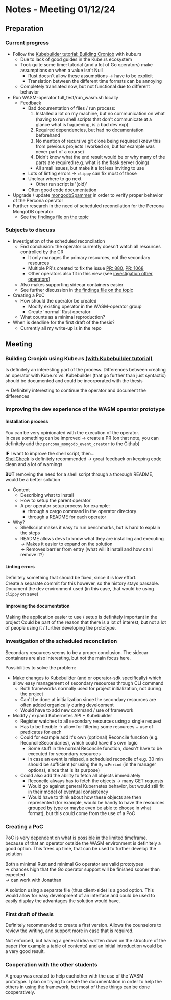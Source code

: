# Notes - Meeting 01/12/24

## Preparation
### Current progress
- Follow the [Kubebuilder tutorial: Building Cronjob](https://book.kubebuilder.io/cronjob-tutorial/cronjob-tutorial) with kube.rs
  - Due to lack of good guides in the Kube.rs ecosystem
  - Took quite some time: tutorial (and a lot of Go operators) make assumptions on when a value isn't Null
    - Rust doesn't allow these assumptions -> have to be explicit
    - Translation between the different time formats can be annoying
  - Completely translated now, but not functional due to different behavior
- Run WASM-operator full_test/run_wasm.sh locally
  - Feedback
    - Bad documentation of files / run process:
      1. Installed a lot on my machine, but no communication on what  
         (having to run shell scripts that don't communicate at a glance what is happening, is a bad dev exp)
      2. Required dependencies, but had no documentation beforehand
      3. No mention of recursive git clone being required (knew this from previous projects I worked on, but for example was never part of a course)
      4. Didn't know what the end result would be or why many of the parts are required (e.g. what is the flask server doing)
      - All small issues, but make it a lot less inviting to use
    - Lots of linting errors -> `clippy` can fix most of those
    - Unclear where to go next
      - Other run script is '(old)'
    - Often good code documentation
- Upgrade / update [mongodbSpammer](https://github.com/idlab-discover/wasm-operator/tree/main/controllers/mongodbSpammer) in order to verify proper behavior of the Percona operator
- Further research in the need of scheduled reconcilation for the Percona MongoDB operator
  - See [the findings file on the topic](../findings/investigation_percona_mongodb_reconcile.md)


### Subjects to discuss
- Investigation of the scheduled reconcilation
  - End conclusion: the operator currently doesn't watch all resources controlled by the CR
    - It only manages the primary resources, not the secondary resources
    - Multiple PR's created to fix the issue [PR: 880](https://github.com/percona/percona-server-mongodb-operator/pull/880), [PR: 1068](https://github.com/percona/percona-server-mongodb-operator/pull/1068)
    - Other operators also fit in this view (see [investigation other operators](../findings/investigation_other_operators.md))
  - Also makes supporting sidecar containers easier
  - See further discussion in [the findings file on the topic](../findings/investigation_percona_mongodb_reconcile.md)
- Creating a PoC
  - How should the operator be created
    - Modify existing operator in the WASM-operator group
    - Create 'normal' Rust operator
  - What counts as a minimal reproduction?
- When is deadline for the first draft of the thesis?
  - Currently all my write-up is in the repo


## Meeting
### Building Cronjob using Kube.rs [(with Kubebuilder tutorial)](https://book.kubebuilder.io/cronjob-tutorial/cronjob-tutorial)
Is definitely an interesting part of the process.
Differences between creating an operator with Kube.rs vs. Kubebuilder (that go further than just syntactic) should be documented and could be incorporated with the thesis

-> Definitely interesting to continue the operator and document the differences

### Improving the dev experience of the WASM operator prototype
#### Installation process
You can be very opinionated with the execution of the operator.  
In case something can be improved -> create a PR
(on that note, you can definitely add the `percona_mongodb_event_creator` to the Github)

**IF** I want to improve the shell script, then...  
[ShellCheck](https://www.shellcheck.net/) is definitely recommended -> great feedback on keeping code clean and a lot of warnings

**BUT** removing the need for a shell script through a thorough README, would be a better solution
  - Content
    - Describing what to install
    - How to setup the parent operator
    - A per operator setup process for example:
      - through a cargo command in the operator directory
      - through a README for each operator
  - Why?
    - Shellscript makes it easy to run benchmarks, but is hard to explain the steps
    - README allows devs to know what they are installing and executing  
      -> Makes it easier to expand on the solution  
      -> Removes barrier from entry (what will it install and how can I remove it?)


#### Linting errors
Definitely something that should be fixed, since it is low effort.  
Create a separate commit for this however, so the history stays parsable.  
Document the dev environment used (in this case, that would be using `clippy` on save)

#### Improving the documentation
Making the application easier to use / setup is definitely important in the project
Could be part of the reason that there is a lot of interest, but not a lot of people using it / further developing the prototype.


### Investigation of the scheduled reconcilation
Secondary resources seems to be a proper conclusion.
The sidecar containers are also interesting, but not the main focus here.

Possibilities to solve the problem:
- Make changes to Kubebuilder (and or operator-sdk specifically) which allow easy management of secondary resources through CLI command
  - Both frameworks normally used for project initialization, not during the project
  - Can't be done at initialization since the secondary resources are often added organically during development
  - Would have to add new command / use of framework
- Modify / expand Kubernetes API + Kubebuilder
  - Register watches to all secondary resources using a single request
  - Has to be flexible -> allow for filtering some resources + use of predicates for each
  - Could for example add it's own (optional) Reconcile function (e.g. ReconcileSecondaries), which could have it's own logic
    - Some stuff in the normal Reconcile function, doesn't have to be executed for secondary resources
    - In case an event is missed, a scheduled reconcile of e.g. 30 min should be sufficient (or using the `SyncPeriod` (in the manager options), since that is its purpose)
  - Could also add the ability to fetch all objects immediately
    - Reconcile always has to fetch the objects -> many GET requests
    - Would go against general Kubernetes behavior, but would still fit in their model of eventual consistency
    - Would have to think about how these objects are then represented (for example, would be handy to have the resources grouped by type or maybe even be able to choose in what format), but this could come from the use of a PoC


### Creating a PoC
PoC is very dependent on what is possible in the limited timeframe,
because of that an operator outside the WASM environment is definitely a good option.
This frees up time, that can be used to further develop the solution

Both a minimal Rust and minimal Go operator are valid prototypes  
-> chances high that the Go operator support will be finished sooner than expected  
-> can work with Jonathan

A solution using a separate file (thus client-side) is a good option.
This would allow for easy development of an interface and could be used to easily display the advantages the solution would have.


### First draft of thesis
Definitely recommended to create a first version.
Allows the counselors to review the writing, and support more in case that is required.

Not enforced, but having a general idea written down on the structure of the paper (for example a table of contents) and an initial introduction would be a very good result.

### Cooperation with the other students
A group was created to help eachother with the use of the WASM prototype.
I plan on trying to create the documentation in order to help the others in using the framework, but most of these things can be done cooperatively.
